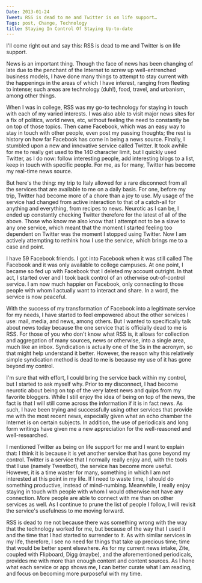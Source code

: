 ```yaml
---
Date: 2013-01-24
Tweet: RSS is dead to me and Twitter is on life support…
Tags: post, Change, Technology
title: Staying In Control Of Staying Up-to-date
---
```


I'll come right out and say this: RSS is dead to me and Twitter is on life support.

News is an important thing. Though the face of news has been changing of late due to the penchant of the Internet to screw up well-entrenched business models, I have done many things to attempt to stay current with the happenings in the areas of which I have interest, ranging from fleeting to intense; such areas are technology (duh!), food, travel, and urbanism, among other things. 

When I was in college, RSS was my go-to technology for staying in touch with each of my varied interests. I was also able to visit major news sites for a fix of politics, world news, etc, without feeling the need to constantly be on top of those topics. Then came Facebook, which was an easy way to stay in touch with other people, even post my passing thoughts; the rest is history on how far Facebook has come in being a news source. Finally, I stumbled upon a new and innovative service called Twitter. It took awhile for me to really get used to the 140 character limit, but I quickly used Twitter, as I do now: follow interesting people, add interesting blogs to a list, keep in touch with specific people. For me, as for many, Twitter has become my real-time news source.

But here's the thing: my trip to Italy allowed for a rare disconnect from all the services that are available to me on a daily basis. For one, before my trip, Twitter had become more of a chore than a joy to use. My usage of the service had changed from active interaction to that of a catch-all for anything and everything, from recipes to news. Neurotic as I can be, I ended up constantly checking Twitter therefore for the latest of all of the above. Those who know me also know that I attempt not to be a slave to any one service, which meant that the moment I started feeling too dependent on Twitter was the moment I stopped using Twitter. Now I am actively attempting to rethink how I use the service, which brings me to a case and point.

I have 59 Facebook friends. I got into Facebook when it was still called The Facebook and it was only available to college campuses. At one point, I became so fed up with Facebook that I deleted my account outright. In that act, I started over and I took back control of an otherwise out-of-control service. I am now much happier on Facebook, only connecting to those people with whom I actually want to interact and share. In a word, the service is now peaceful.

With the success of my transformation of Facebook into a legitimate service for my needs, I have started to feel empowered about the other services I use: mail, media, and news, among others. But I wanted to specifically talk about news today because the one service that is officially dead to me is RSS. For those of you who don't know what RSS is, it allows for collection and aggregation of many sources, news or otherwise, into a single area, much like an inbox. Syndication is actually one of the Ss in the acronym, so that might help understand it better. However, the reason why this relatively simple syndication method is dead to me is because my use of it has gone beyond my control.

I'm sure that with effort, I could bring the service back within my control, but I started to ask myself why. Prior to my disconnect, I had become neurotic about being on top of the very latest news and quips from my favorite bloggers. While I still enjoy the idea of being on top of the news, the fact is that I will still come across the information if it is in fact news. As such, I have been trying and successfully using other services that provide me with the most recent news, especially given what an echo chamber the Internet is on certain subjects. In addition, the use of periodicals and long form writings have given me a new appreciation for the well-reasoned and well-researched.

I mentioned Twitter as being on life support for me and I want to explain that: I think it is because it is yet another service that has gone beyond my control. Twitter is a service that I normally really enjoy and, with the tools that I use (namely Tweetbot), the service has become more useful. However, it is a time waster for many, something in which I am not interested at this point in my life. If I need to waste time, I should do something productive, instead of mind-numbing. Meanwhile, I really enjoy staying in touch with people with whom I would otherwise not have any connection. More people are able to connect with me than on other services as well. As I continue to prune the list of people I follow, I will revisit the service's usefulness to me moving forward.

RSS is dead to me not because there was something wrong with the way that the technology worked for me, but because of the way that I used it and the time that I had started to surrender to it. As with similar services in my life, therefore, I see no need for things that take up precious time; time that would be better spent elsewhere. As for my current news intake, Zite, coupled with Flipboard, Digg (maybe), and the aforementioned periodicals, provides me with more than enough content and content sources. As I hone what each service or app shows me, I can better curate what I am reading, and focus on becoming more purposeful with my time. 